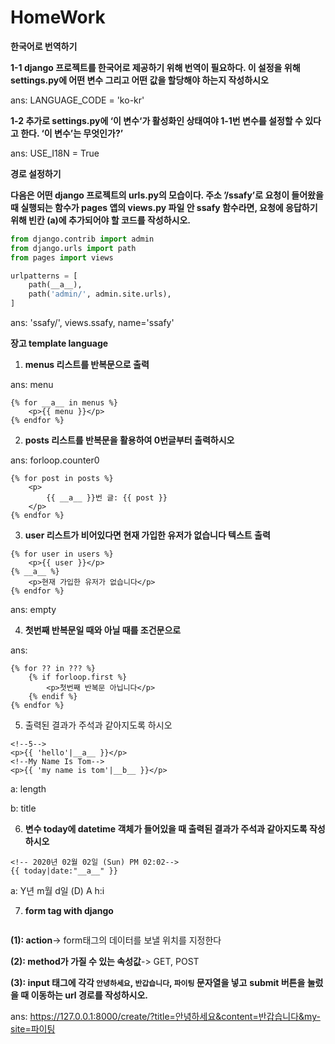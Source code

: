 # HomeWork
**한국어로 번역하기**

**1-1 django 프로젝트를 한국어로 제공하기 위해 번역이 필요하다. 이 설정을 위해 settings.py에 어떤 변수 그리고 어떤 값을 할당해야 하는지 작성하시오**

ans: LANGUAGE_CODE = 'ko-kr'

**1-2 추가로 settings.py에 ‘이 변수‘가 활성화인 상태여야 1-1번 변수를 설정할 수 있다고 한다. ‘이 변수’는 무엇인가?’**

ans: USE_I18N = True



**경로 설정하기**

**다음은 어떤 django 프로젝트의 urls.py의 모습이다. 주소 ’/ssafy’로 요청이 들어왔을 때 실행되는 함수가 pages 앱의 views.py 파일 안 ssafy 함수라면, 요청에 응답하기 위해 빈칸 (a)에 추가되어야 할 코드를 작성하시오.**

```python
from django.contrib import admin
from django.urls import path
from pages import views

urlpatterns = [
    path(__a__),
    path('admin/', admin.site.urls),
]
```

ans: 'ssafy/', views.ssafy, name='ssafy'



**장고 template language**

1) **menus 리스트를 반복문으로 출력**

ans: menu

```django
{% for __a__ in menus %}
	<p>{{ menu }}</p>
{% endfor %}
```

2. **posts 리스트를 반복문을 활용하여 0번글부터 출력하시오**

ans: forloop.counter0

```django
{% for post in posts %}
	<p>
        {{ __a__ }}번 글: {{ post }}
	</p>
{% endfor %}
```



3. **user 리스트가 비어있다면 현재 가입한 유저가 없습니다 텍스트 출력**

```django
{% for user in users %}
	<p>{{ user }}</p>
{% __a__ %}
	<p>현재 가입한 유저가 없습니다</p>
{% endfor %}
```

ans: empty



4. **첫번째 반복문일 때와 아닐 때를 조건문으로**

ans:

```django
{% for ?? in ??? %}
	{% if forloop.first %}
		<p>첫번째 반복문 아닙니다</p>
	{% endif %}
{% endfor %}
```

5. 출력된 결과가 주석과 같아지도록 하시오

```django
<!--5-->
<p>{{ 'hello'|__a__ }}</p>
<!--My Name Is Tom-->
<p>{{ 'my name is tom'|__b__ }}</p>
```

a: length

b: title



6. **변수 today에 datetime 객체가 들어있을 때 출력된 결과가 주석과 같아지도록 작성하시오**

```django
<!-- 2020년 02월 02일 (Sun) PM 02:02-->
{{ today|date:"__a__" }}
```

a: Y년 m월 d일 (D) A h:i



7. **form tag with django**

```django
```

**(1): action**-> form태그의 데이터를 보낼 위치를 지정한다

**(2): method가 가질 수 있는 속성값**-> GET, POST

**(3): input 태그에 각각 `안녕하세요`, `반갑습니다`, `파이팅` 문자열을 넣고**
**submit 버튼을 눌렀을 때 이동하는 url 경로를 작성하시오.**

ans: https://127.0.0.1:8000/create/?title=안녕하세요&content=반갑습니다&my-site=파이팅